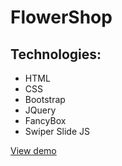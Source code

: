 # FlowerShop

## Technologies:
- HTML
- CSS
- Bootstrap
- JQuery
- FancyBox
- Swiper Slide JS

[View demo](https://geralldtit.github.io/FlowerShop/)